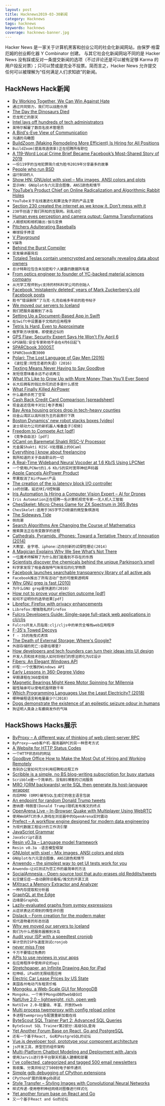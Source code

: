 ```yaml
---
layout: post
title: Hacknews2019-03-30新闻
category: Hacknews
tags: hacknews
keywords: hacknews
coverage: hacknews-banner.jpg
---
```


Hacker News 是一家关于计算机黑客和创业公司的社会化新闻网站，由保罗·格雷厄姆的创业孵化器 Y Combinator 创建。
与其它社会化新闻网站不同的是 Hacker News 没有踩或反对一条提交新闻的选项（不过评论还是可以被有足够 Karma 的用户投反对票）；只可以赞或是完全不投票。简而言之，Hacker News 允许提交任何可以被理解为“任何满足人们求知欲”的新闻。

## HackNews Hack新闻


- [By Working Together, We Can Win Against Hate](https://instagram-press.com/blog/2019/03/29/by-working-together-we-can-win-against-hate/)
- `通过共同努力，我们可以战胜仇恨`
- [The Day the Dinosaurs Died](https://www.newyorker.com/magazine/2019/04/08/the-day-the-dinosaurs-died)
- `恐龙死亡的那天`
- [Intel lays off hundreds of tech administrators](https://www.oregonlive.com/silicon-forest/2019/03/intel-lays-off-hundreds-of-tech-administrators.html)
- `英特尔解雇了数百名技术管理员`
- [A Bird&#39;s-Eye View of Communication](https://blogs.scientificamerican.com/observations/a-birds-eye-view-of-communication/)
- `沟通的鸟瞰图`
- [BuildZoom (Making Remodeling More Efficient) Is Hiring for All Positions](https://jobs.lever.co/buildzoom)
- `BuildZoom(提高改造效率)正在招聘所有职位`
- [A 119-Word Local Crime Brief Became Facebook’s Most-Shared Story of 2019](https://slate.com/technology/2019/03/facebook-most-viral-story-texas-child-predator.html)
- `一份119字的当地犯罪简介成为脸书2019年分享最多的故事`
- [People who run BSD](https://runbsd.info/)
- `运行BSD的人`
- [Show HN: GNUplot with sixel – Mix images, ANSI colors and plots](https://github.com/csdvrx/sixel-gnuplot)
- `显示HN: GNUplot与六元混合图像，ANSI颜色和情节`
- [YouTube’s Product Chief on Online Radicalization and Algorithmic Rabbit Holes](https://www.nytimes.com/2019/03/29/technology/youtube-online-extremism.html)
- `YouTube关于在线激进化和算法兔子洞的产品主管`
- [Section 230 created the internet as we know it. Don’t mess with it](https://www.latimes.com/opinion/op-ed/la-oe-kosseff-section-230-internet-20190329-story.html)
- `230节创造了我们所知的互联网。别乱动它`
- [Human eyes perception and camera output: Gamma Transformations](https://theailearner.com/2019/01/26/power-law-gamma-transformations/)
- `人眼感知和相机输出:伽马变换`
- [Pitchers Adulterating Baseballs](https://www.nytimes.com/2019/03/29/sports/baseball/pitching.html)
- `棒球投手搀混`
- [V Playground](https://vlang.io/play)
- `V操场`
- [Behind the Burst Compiler](https://xoofx.com/blog/2019/03/28/behind-the-burst-compiler/)
- `突发编译器背后`
- [Totaled Teslas contain unencrypted and personally revealing data about owners](https://www.cnbc.com/2019/03/29/tesla-model-3-keeps-data-like-crash-videos-location-phone-contacts.html)
- `总计特斯拉包含未加密和个人披露的数据所有者`
- [From optics engineer to founder of YC-backed material sciences company](https://elpha.com/posts/elc4128p/backed-by-the-department-of-energy-and-y-combinator-i-m-dr-whitney-gaynor-ceo-and-co-founder-of-sinovita-technologies-ama)
- `从光学工程师到yc支持的材料科学公司的创始人`
- [Facebook &#39;mistakenly deleted&#39; years of Mark Zuckerberg&#39;s old Facebook posts](https://www.businessinsider.com/facebook-old-posts-mark-zuckerberg-disappeared-2019-3)
- `脸书“错误删除”了马克·扎克伯格多年前的脸书帖子`
- [We moved our servers to Iceland](https://blog.simpleanalytics.io/why-we-moved-our-servers-to-iceland)
- `我们把服务器搬到了冰岛`
- [Setting Up a Document-Based App in Swift](https://talk.objc.io/episodes/S01E145-setting-up-a-document-based-app)
- `在Swift中设置基于文档的应用程序`
- [Tetris Is Hard, Even to Approximate](https://arxiv.org/abs/cs/0210020)
- `俄罗斯方块很难，即使是近似的`
- [GPS Flaw: Security Expert Says He Won&#39;t Fly April 6](https://www.tomsguide.com/us/gps-mini-y2k-rsa2019,news-29583.html)
- `GPS缺陷:安全专家称他不会在4月6日起飞`
- [SPARCbook 3000ST](http://triosdevelopers.com/jason.eckert/blog/Entries/2019/3/14_SPARCbook_3000ST_-_The_coolest_90s_laptop.html)
- `SPARCbook第3000`
- [Polari: The Lost Language of Gay Men (2016)](https://www.lancaster.ac.uk/staff/bakerjp/polari/home.htm)
- `《波拉里:同性恋者的失语》(2016)`
- [Texting Means Never Having to Say Goodbye](https://slate.com/technology/2019/03/texting-slack-internet-conversation-goodbye.html)
- `发短信意味着永远不必说再见`
- [What It’s Like to Grow Up with More Money Than You’ll Ever Spend](https://www.thecut.com/2019/03/abigail-disney-has-more-money-than-shell-ever-spend.html)
- `长大后拥有的钱比你花的还多是什么感觉`
- [What Finally Killed AirPower](https://ifixit.org/blog/14883/what-finally-killed-airpower/)
- `什么最终杀死了空军`
- [Cash Back Credit Card Comparison [spreadsheet]](https://docs.google.com/spreadsheets/d/1RcvcjAxSBvbZFrEEZiRZv5Wr-FuyqXBlyphSTuaOqbk/view#gid=0)
- `现金返还信用卡对比[电子表格]`
- [Bay Area housing prices drop in tech-heavy counties](https://www.mercurynews.com/2019/03/28/bay-area-home-sales-dip-as-prices-continue-to-rise/)
- `旧金山湾区以高科技为主的县房价下跌`
- [Boston Dynamics’ new robot stacks boxes [video]](https://www.youtube.com/watch?v=5iV_hB08Uns)
- `波士顿动力公司的新机器人堆叠盒子[视频]`
- [Freedom to Compete Act [pdf]](https://www.rubio.senate.gov/public/_cache/files/7563e7ae-ca85-423b-b3e8-b44ce3b4eb54/1DC3C59DB28D9D2D273ACEB3087742E4.the-freedom-to-compete-act.pdf)
- `《竞争自由法》[pdf]`
- [OCaml on Baremetal Shakti RISC-V Processor](http://kcsrk.info/ocaml/riscv/shakti/2019/03/29/1400-ocaml-baremetal-shakti/)
- `光金属Shakti RISC-V处理器上的OCaml`
- [Everything I know about freelancing](https://andyadams.org/everything-i-know-about-freelancing/)
- `我所知道的关于自由职业的一切`
- [A Real-Time Wideband Neural Vocoder at 1.6 Kb/S Using LPCNet](https://people.xiph.org/~jm/demo/lpcnet_codec/)
- `一个使用LPCNet的1.6 Kb/S的实时宽带神经声码器`
- [Apple Cancels AirPower Product](https://techcrunch.com/2019/03/29/apple-cancels-airpower-product-citing-inability-to-meet-its-high-standards-for-hardware/)
- `苹果取消了AirPower产品`
- [The creation of the io.latency block I/O controller](https://lwn.net/Articles/782876/)
- `io的创建。延迟块I/O控制器`
- [Iris Automation Is Hiring a Computer Vision Expert – AI for Drones](http://www.irisonboard.com/careers/)
- `Iris Automation正在招聘一名计算机视觉专家——无人机人工智能`
- [ChesSkelet: Micro Chess Game for ZX Spectrum in 365 Bytes](http://chesskelet.x10host.com/)
- `ChesSkelet:适用于365字节ZX频谱的微型象棋游戏`
- [The Sideways Tide](https://www.solipsys.co.uk/new/TheSidewaysTide.html)
- `侧向潮`
- [Search Algorithms Are Changing the Course of Mathematics](http://nautil.us/issue/70/variables/how-search-algorithms-are-changing-the-course-of-mathematics)
- `搜索算法正在改变数学的进程`
- [Cathedrals, Pyramids, iPhones: Toward a Tentative Theory of Innovation (2014)](https://thefrailestthing.com/2014/09/26/cathedrals-pyramids-or-iphones-toward-a-very-tentative-theory-of-technological-innovation/)
- `大教堂、金字塔、iphone:迈向创新的试探性理论(2014)`
- [A Magician Explains Why We See What’s Not There](http://nautil.us/issue/70/variables/a-magician-explains-why-we-see-whats-not-there)
- `一位魔术师解释了为什么我们能看到不存在的东西`
- [Scientists discover the chemicals behind the unique Parkinson’s smell](https://www.economist.com/science-and-technology/2019/03/30/scientists-discover-the-chemicals-behind-the-unique-parkinsons-smell)
- `科学家发现了帕金森独特气味背后的化学物质`
- [Facebook launches searchable transparency library of all active ads](https://www.facebook.com/ads/library/?active_status=all&amp;ad_type=political_and_issue_ads&amp;country=US)
- `Facebook推出了所有活动广告的可搜索透明库`
- [Why GNU grep is fast (2010)](https://lists.freebsd.org/pipermail/freebsd-current/2010-August/019310.html)
- `为什么GNU grep是快速的(2010)`
- [How not to prove your election outcome [pdf]](https://people.eng.unimelb.edu.au/vjteague/HowNotToProveElectionOutcome.pdf)
- `如何不证明你的选举结果[pdf]`
- [Librefox: Firefox with privacy enhancements](https://github.com/intika/Librefox)
- `Librefox:增强隐私的Firefox`
- [Fulcro Developers Guide: Single-page full-stack web applications in clj/cljs](http://book.fulcrologic.com/)
- `Fulcro开发人员指南:clj/cljs中的单页全堆栈web应用程序`
- [F-35&#39;s Towed Decoys](https://www.thedrive.com/the-war-zone/27185/f-35s-most-sinister-capability-are-towed-decoys-that-unreel-from-inside-its-stealthy-skin)
- `f - 35的拖曳式诱饵`
- [The Death of External Storage: Where&#39;s Google?](https://commonsware.com/blog/2019/03/29/death-external-storage-where-google.html)
- `外部存储的死亡:谷歌在哪里?`
- [How developers and tech founders can turn their ideas into UI design](https://www.simonmccade.com/blog/how-developers-and-tech-founders-can-turn-their-ideas-into-ui-design)
- `开发人员和技术创始人如何将他们的想法转化为UI设计`
- [Fibers: An Elegant Windows API](https://nullprogram.com/blog/2019/03/28/)
- `纤程:一个优雅的Windows API`
- [Early Lessons in 360-Degree Video](https://www.documentarysite.com/2019/03/11-early-lessons-in-360-degree-video/)
- `早期课程在360度视频`
- [Magnetic Bearings Might Keep Motor Spinning for Millennia](https://hackaday.com/2019/03/25/magnetic-bearings-might-keep-this-motor-spinning-for-millennia/)
- `磁性轴承可以使电机旋转数千年`
- [Which Programming Languages Use the Least Electricity? (2018)](https://thenewstack.io/which-programming-languages-use-the-least-electricity)
- `哪种编程语言耗电量最少?(2018)`
- [Dogs demonstrate the existence of an epileptic seizure odour in humans](https://www.nature.com/articles/s41598-019-40721-4)
- `狗证明人类身上有癫痫发作的气味`


## HackShows Hacks展示

- [ ByProxy – A different way of thinking of web client-server RPC](https://github.com/pshihn/byproxy)
- `ByProxy——web客户机-服务器RPC的另一种思考方式`
- [ A Website for HTTP Status Codes](https://statuses.now.sh/)
- `一个HTTP状态码的网站`
- [ Goodbye Office How to Make the Most Out of Hiring and Working Remotely](https://www.mironichev.com/goodbye-office-book)
- `告别办公室如何充分利用招聘和远程工作`
- [ Scribble is a simple, no BS blog-writing subscription for busy startups](https://news.ycombinator.com/item?id=19503726)
- `Scribble是一个简单的，没有BS博客的订阅服务`
- [ MЯO (ORM backwards) write SQL then generate its host-language wrapper](https://marketplace.visualstudio.com/items?itemName=bbsimonbb.QueryFirst&amp;c=14)
- `向后MЯO (ORM)编写SQL生成它的宿主语言包装`
- [ An endpoint for random Donald Trump tweets](https://www.trumptweets.rest/)
- `唐纳德·特朗普(Donald Trump)随机发布推文的终点`
- [ OpenArena Live – In-Browser Quake with Multiplayer Using WebRTC](https://openarena.live/?src=hnn)
- `使用WebRTC的多人游戏在浏览器中的OpenArena实时震动`
- [ Prefect – A workflow engine designed for modern data engineering](https://github.com/PrefectHQ/prefect)
- `为现代数据工程设计的工作流引擎`
- [ JavaScript Grammar](http://www.javascriptgrammar.com/)
- `JavaScript语法`
- [ Resin v0.3a – Language model framework](https://github.com/kreeben/resin)
- `Resin v0.3a -语言模型框架`
- [ GNUplot with sixel – Mix images, ANSI colors and plots](https://github.com/csdvrx/sixel-gnuplot)
- `GNUplot与六元混合图像，ANSI颜色和情节`
- [ Anwendo – the simplest way to get UI tests work for you](https://anwendo.com)
- `Anwendo—让UI测试为您工作的最简单的方法`
- [ SocialAmnesia – Open-source tool that auto-erases old Reddits/tweets](https://github.com/Nick-Gottschlich/Social-Amnesia)
- `社交健忘症——自动删除旧看板/推文的开源工具`
- [ MXtract a Memory Extractor and Analyzer](https://github.com/rek7/mXtract)
- `一种内存提取和分析器`
- [ GraphQL at the Edge](https://github.com/stackpath/edgeengine-examples/tree/master/graphql)
- `边缘是GraphQL`
- [ Lazily-evaluated graphs from sympy expressions](https://github.com/timkpaine/tributary/blob/master/examples/lazy_sympy_blackscholes.ipynb)
- `从症状表达式得到的惰性评价图`
- [ Dislack – Form creation for the modern maker](https://dislack.com)
- `现代造物者的形态创造`
- [ Why we moved our servers to Iceland](https://blog.simpleanalytics.io/why-we-moved-our-servers-to-iceland?ref=news.ycombinator.com)
- `我们为什么把服务器搬到冰岛`
- [ Audit your ISP with a speedtest cronjob](https://github.com/igomez10/speedInspectorRPI)
- `审计您的ISP与速度测试cronjob`
- [ never miss Free](https://trial.land)
- `千万不要错过免费的`
- [ APIs to use reviews in your apps](https://www.reviewshake.com/supervisor)
- `在应用程序中使用评论的api`
- [ Stretchpaper, an Infinite Drawing App for iPad](http://stretchpaper.com)
- `拉伸纸，iPad的无限绘图应用`
- [ Electric Car Lease Prices by US State](https://electrification.cc/)
- `美国各州电动汽车租赁价格`
- [ Mongoku, a Web-Scale GUI for MongoDB](https://github.com/huggingface/Mongoku)
- `Mongoku，一个用于MongoDB的web级GUI`
- [ NatUIve 2.0 – lightweight, rich, open web](https://natuive.net/)
- `NatUIve 2.0—轻量级、丰富、开放的web`
- [ Multi process twemproxy with config reload online](https://github.com/meitu/twemproxy)
- `多进程twemproxy与配置重新加载在线`
- [ ByteScout SQL Trainer Part 2: Advanced SQL Queries](https://app.bytescout.com/sql-trainer/index.html?course=sql-advanced)
- `ByteScout SQL Trainer第2部分:高级SQL查询`
- [ Yet Another Forum Base on React, Go and PostgreSQL](https://github.com/godiscourse/godiscourse)
- `还有一个基于React, Go和PostgreSQL的论坛`
- [ Vue.js developer tool, prototype your component architecture](https://prevue.io/)
- `js开发工具，原型您的组件架构`
- [ Multi-Platform Chatbot Modeling and Deployment with Jarvis](https://modeling-languages.com/multi-platform-chatbot-modeling-deployment-jarvis/)
- `使用Jarvis进行多平台聊天机器人建模和部署`
- [ I&#39;ve collected, categorized and tagged 500 email newsletters](https://unread.it/directory)
- `我收集、分类并标记了500封电子邮件通讯`
- [ Simple gdb debugging of CPython extensions](https://github.com/mjbryant/python-extension-gdb-example)
- `CPython扩展的简单gdb调试`
- [ Style Transfer – Styling Images with Convolutional Neural Networks](https://towardsdatascience.com/style-transfer-styling-images-with-convolutional-neural-networks-7d215b58f461)
- `样式传递-使用卷积神经网络对图像进行样式化`
- [ Yet another forum base on React and Go](https://news.ycombinator.com/item?id=19499423)
- `又一个基于React and Go的论坛`


